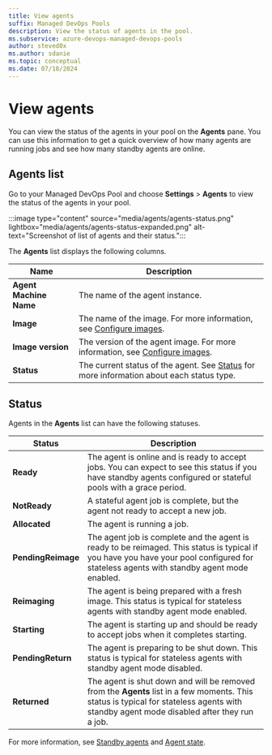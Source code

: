 ```yaml
---
title: View agents
suffix: Managed DevOps Pools
description: View the status of agents in the pool.
ms.subservice: azure-devops-managed-devops-pools
author: steved0x
ms.author: sdanie
ms.topic: conceptual
ms.date: 07/18/2024
---
```


# View agents

You can view the status of the agents in your pool on the **Agents** pane. You can use this information to get a quick overview of how many agents are running jobs and see how many standby agents are online.

## Agents list

Go to your Managed DevOps Pool and choose **Settings** > **Agents** to view the status of the agents in your pool.

:::image type="content" source="media/agents/agents-status.png" lightbox="media/agents/agents-status-expanded.png" alt-text="Screenshot of list of agents and their status.":::

The **Agents** list displays the following columns.

| Name | Description |
|------|-------------|
| **Agent Machine Name** | The name of the agent instance. |
| **Image** | The name of the image. For more information, see [Configure images](configure-images.md). |
| **Image version** | The version of the agent image. For more information, see [Configure images](configure-images.md). |
| **Status** | The current status of the agent. See [Status](#status) for more information about each status type. |

## Status

Agents in the **Agents** list can have the following statuses.

| Status | Description |
|--------|-------------|
| **Ready**  | The agent is online and is ready to accept jobs. You can expect to see this status if you have standby agents configured or stateful pools with a grace period. |
| **NotReady** | A stateful agent job is complete, but the agent not ready to accept a new job. |
| **Allocated** | The agent is running a job. |
| **PendingReimage** | The agent job is complete and the agent is ready to be reimaged. This status is typical if you have you have your pool configured for stateless agents with standby agent mode enabled. |
| **Reimaging** | The agent is being prepared with a fresh image. This status is typical for stateless agents with standby agent mode enabled. |
| **Starting** | The agent is starting up and should be ready to accept jobs when it completes starting. |
| **PendingReturn** | The agent is preparing to be shut down. This status is typical for stateless agents with standby agent mode disabled. |
| **Returned** | The agent is shut down and will be removed from the **Agents** list in a few moments. This status is typical for stateless agents with standby agent mode disabled after they run a job. |

For more information, see [Standby agents](configure-scaling.md#standby-agent-mode) and [Agent state](configure-scaling.md#agent-state).

